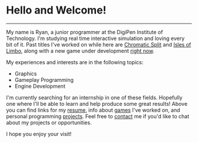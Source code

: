 # Hello and Welcome!

<hr>

My name is Ryan, a junior programmer at the DigiPen Institute of Technology. I'm studying real time interactive simulation and loving every bit of it. Past titles I've worked on while here are [Chromatic Split]() and [Isles of Limbo](), along with a new game under development [right now](). 

My experiences and interests are in the following topics: 

- Graphics
- Gameplay Programming
- Engine Development

I'm currently searching for an internship in one of these fields. Hopefully one where I'll be able to learn and help produce some great results! Above you can find links for my [resume](), info about [games]() I've worked on, and personal programming [projects](). Feel free to [contact]() me if you'd like to chat about my projects or opportunities.

I hope you enjoy your visit!

